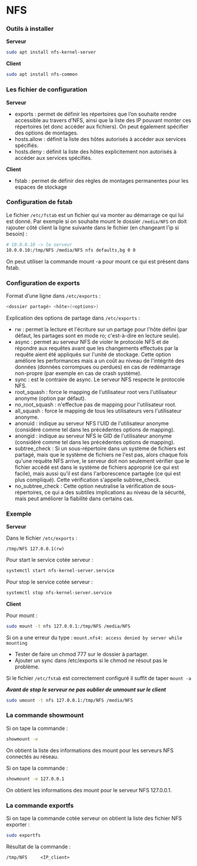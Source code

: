 # NFS

### Outils à installer
**Serveur**
```bash
sudo apt install nfs-kernel-server
```

**Client**
```bash
sudo apt install nfs-common
```

### Les fichier de configuration
**Serveur**
- exports : permet de définir les répertoires que l’on souhaite rendre accessible au travers d’NFS, ainsi que la liste des IP pouvant monter ces répertoires (et donc accéder aux fichiers). On peut également spécifier des options de montages. 
- hosts.allow : définit la liste des hôtes autorisés à accéder aux services spécifiés. 
- hosts.deny : définit la liste des hôtes explicitement non autorisés à accéder aux services spécifiés.

**Client**
- fstab : permet de définir des règles de montages permanentes pour les espaces de stockage

### Configuration de fstab
Le fichier ```/etc/fstab``` est un fichier qui va monter au démarrage ce qui lui est donné.
Par exemple si on souhaite mount le dossier ```/media/NFS``` on doit rajouter côté client la ligne suivante dans le fichier (en changeant l’ip si besoin) : 
```bash
# 10.0.0.10 -> le serveur
10.0.0.10:/tmp/NFS /media/NFS nfs defaults,bg 0 0 
```
On peut utiliser la commande mount -a pour mount ce qui est présent dans fstab.

### Configuration de exports
Format d’une ligne dans ```/etc/exports``` :
```bash
<dossier partagé> <hôte>(<options>)
```

Explication des options de partage dans ```/etc/exports``` : 
- rw : permet la lecture et l'écriture sur un partage pour l'hôte défini (par défaut, les partages sont en mode ro; c'est-à-dire en lecture seule).
- async : permet au serveur NFS de violer le protocole NFS et de répondre aux requêtes avant que les changements effectués par la requête aient été appliqués sur l'unité de stockage. Cette option améliore les performances mais a un coût au niveau de l'intégrité des données (données corrompues ou perdues) en cas de redémarrage non-propre (par exemple en cas de crash système).
- sync : est le contraire de async. Le serveur NFS respecte le protocole NFS.
- root_squash : force le mapping de l'utilisateur root vers l'utilisateur anonyme (option par défaut).
- no_root_squash : n'effectue pas de mapping pour l'utilisateur root.
- all_squash : force le mapping de tous les utilisateurs vers l'utilisateur anonyme.
- anonuid : indique au serveur NFS l'UID de l'utilisateur anonyme (considéré comme tel dans les précédentes options de mapping).
- anongid : indique au serveur NFS le GID de l'utilisateur anonyme (considéré comme tel dans les précédentes options de mapping).
- subtree_check : Si un sous-répertoire dans un système de fichiers est partagé, mais que le système de fichiers ne l'est pas, alors chaque fois qu'une requête NFS arrive, le serveur doit non seulement vérifier que le fichier accédé est dans le système de fichiers approprié (ce qui est facile), mais aussi qu'il est dans l'arborescence partagée (ce qui est plus compliqué). Cette vérification s'appelle subtree_check.
- no_subtree_check : Cette option neutralise la vérification de sous-répertoires, ce qui a des subtiles implications au niveau de la sécurité, mais peut améliorer la fiabilité dans certains cas.

### Exemple
**Serveur**

Dans le fichier ```/etc/exports``` : 
```
/tmp/NFS 127.0.0.1(rw)
```
Pour start le service cotée serveur : 
```bash
systemctl start nfs-kernel-server.service
```

Pour stop le service cotée serveur : 
```bash
systemctl stop nfs-kernel-server.service
```

**Client**

Pour mount : 
```bash
sudo mount -t nfs 127.0.0.1:/tmp/NFS /media/NFS
```

Si on a une erreur du type :  ```mount.nfs4: access denied by server while mounting```
- Tester de faire un chmod 777 sur le dossier à partager.
- Ajouter un sync dans /etc/exports si le chmod ne résout pas le problème.

Si le fichier ```/etc/fstab``` est correctement configuré il suffit de taper ```mount -a```

***Avant de stop le serveur ne pas oublier de unmount sur le client***
```bash
sudo umount -t nfs 127.0.0.1:/tmp/NFS /media/NFS
```

### La commande showmount 
Si on tape la commande : 
```bash
showmount -e
```
On obtient la liste des informations des mount pour les serveurs NFS connectés au réseau.

Si on tape la commande : 
```bash
showmount -e 127.0.0.1
```
On obtient les informations des mount pour le serveur NFS 127.0.0.1.

### La commande exportfs

Si on tape la commande cotée serveur on obtient la liste des fichier NFS exporter : 
```bash
sudo exportfs
```

Résultat de la commande : 
```
/tmp/NFS     <IP_client>
```
